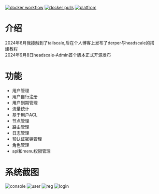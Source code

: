 [![docker workflow](https://github.com/fredliang44/derper-docker/actions/workflows/docker-image.yml/badge.svg)](https://hub.docker.com/r/runyf/derper)
[![docker pulls](https://img.shields.io/docker/pulls/runyf/derper.svg?color=brightgreen)](https://hub.docker.com/r/runyf/derper)
[![platfrom](https://img.shields.io/badge/platform-amd64%20%7C%20arm64-brightgreen)](https://hub.docker.com/r/runyf/derper/tags)

# 介绍
2024年6月我接触到了tailscale,后在个人博客上发布了derper与headscale的搭建教程   
2024年9月8日headscale-Admin首个版本正式开源发布

# 功能
- 用户管理
- 用户自行注册
- 用户到期管理
- 流量统计
- 基于用户ACL
- 节点管理
- 路由管理
- 日志管理
- 预认证密钥管理
- 角色管理
- api和menu权限管理

# 系统截图

![console](https://github.com/user-attachments/assets/6e25da2f-39f9-4217-b79e-344221c8f816)
![user](https://github.com/user-attachments/assets/1906c6ec-eb6f-44b1-af88-237ec16f1e99)
![reg](https://github.com/user-attachments/assets/59a43c57-682a-4cfd-83c0-8aa3d48a3d67)
![login](https://github.com/user-attachments/assets/e3d4029f-cc08-41e7-8dec-7cae4748a761)






